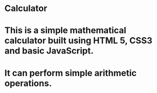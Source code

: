 # Calculator
# This is a simple mathematical calculator built using HTML 5, CSS3 and basic JavaScript.
# It can perform simple arithmetic operations.
